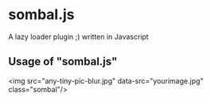 # sombal.js
A lazy loader plugin ;) written in Javascript

## Usage of "sombal.js"
&lt;img src="any-tiny-pic-blur.jpg" data-src="yourimage.jpg" class="sombal"/&gt;
  
